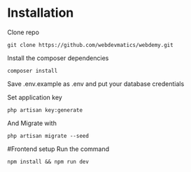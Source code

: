 # Installation 
Clone repo

	git clone https://github.com/webdevmatics/webdemy.git
Install the composer dependencies

	composer install
	
Save .env.example as .env and put your database credentials

Set application key

	php artisan key:generate        

And Migrate with

`php artisan migrate --seed`

#Frontend setup
Run the command

    npm install && npm run dev